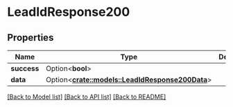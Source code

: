 # LeadIdResponse200

## Properties

Name | Type | Description | Notes
------------ | ------------- | ------------- | -------------
**success** | Option<**bool**> |  | [optional]
**data** | Option<[**crate::models::LeadIdResponse200Data**](leadIdResponse200_data.md)> |  | [optional]

[[Back to Model list]](../README.md#documentation-for-models) [[Back to API list]](../README.md#documentation-for-api-endpoints) [[Back to README]](../README.md)


